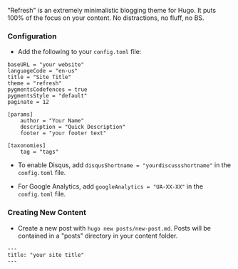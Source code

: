 "Refresh" is an extremely minimalistic blogging theme for Hugo. It puts 100% of the focus on your content. No distractions, no fluff, no BS.

### Configuration

- Add the following to your `config.toml` file:

```
baseURL = "your website"
languageCode = "en-us"
title = "Site Title"
theme = "refresh"
pygmentsCodefences = true
pygmentsStyle = "default"
paginate = 12

[params]
    author = "Your Name"
    description = "Quick Description"
    footer = "your footer text"

[taxonomies]
    tag = "tags"
```

- To enable Disqus, add `disqusShortname = "yourdiscussshortname"` in the `config.toml` file.

- For Google Analytics, add `googleAnalytics = "UA-XX-XX"` in the `config.toml` file.

### Creating New Content

- Create a new post with `hugo new posts/new-post.md`. Posts will be contained in a "posts" directory in your content folder.

```
---
title: "your site title"
---
```
